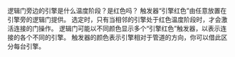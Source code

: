 <lore>
逻辑门旁边的引擎是什么温度阶段？是红色吗？
</lore>
<no_lore>
触发器“引擎红色”由任意放置在引擎旁的逻辑门提供。
</no_lore>

<chapter name="条件"/>
选定时，只有当相邻的引擎处于红色温度阶段时，才会激活连接的门操作。

<chapter name="触发器方向"/>
逻辑门可能以不同颜色显示多个“引擎红色”触发器，以表示连接的各个不同的引擎。
触发器的颜色表示引擎相对于管道的方向，你可以借此区分每台引擎。
